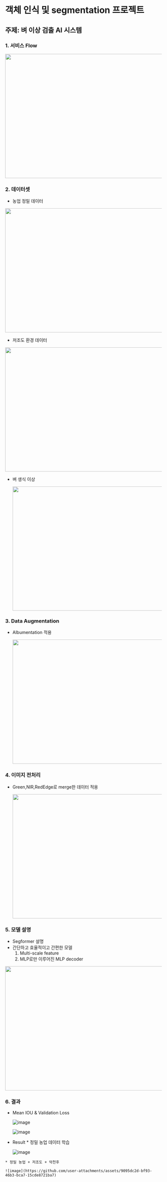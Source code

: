 
#  객체 인식 및 segmentation 프로젝트

## 주제: 벼 이상 검출 AI 시스템

### 1. 서비스 Flow
<img src="https://github.com/user-attachments/assets/612bd50b-5eeb-4d1f-9996-f91e32aebd8e" height  =400px width =1000 px>


### 2. 데이터셋
  * 농업 정밀 데이터


 
   <img src ="https://github.com/user-attachments/assets/e4049484-b818-4536-a818-df43fa681c27" height =400px width = 600 px>

  * 저조도 환경 데이터


 
  <img src="https://github.com/user-attachments/assets/79c6d26c-9421-498a-b512-a4ec71c34627" height =400px width=600 px>

  * 벼 생식 이상
    
    <img src="https://github.com/user-attachments/assets/698db541-3b83-4ce4-9ceb-dca1e9350158" height =400px width=600 px>

### 3. Data Augmentation
  * Albumentation 적용
    
    <img src="https://github.com/user-attachments/assets/c3ff8fa5-e1b4-44d0-b4bf-3669b4253db2" height =400px width=1200 px>
    

### 4. 이미지 전처리
  * Green,NIR,RedEdge로 merge한 데이터 적용

    
     <img src="https://github.com/user-attachments/assets/5650ee39-a875-4655-be12-bae753b9ed46" height =400px width=600 px>

### 5. 모델 설명
  * Segformer 설명
   * 간단하고 효율적이고 간편한 모델
     1. Multi-scale feature
     2. MLP로만 이루어진 MLP decoder 
 <img src="https://github.com/user-attachments/assets/e73de531-14e1-4e4b-b4d5-064cda8f8bc6" height =400px width=600 px>

### 6. 결과
  * Mean IOU & Validation Loss

    ![image](https://github.com/user-attachments/assets/df30af0e-7601-464f-b2a1-bfafb3afc07f)

    ![image](https://github.com/user-attachments/assets/c412faad-7097-41f9-91e2-3eddd15feb3c)

   * Result
    * 정밀 농업 데이터 학습

     ![image](https://github.com/user-attachments/assets/456fae77-a9fc-4e8c-bb47-fa2b9a9205a5)

    * 정밀 농업 + 저조도 + 악천후

    ![image](https://github.com/user-attachments/assets/9095dc2d-bf93-46b3-bca7-15cde8721ba7)


